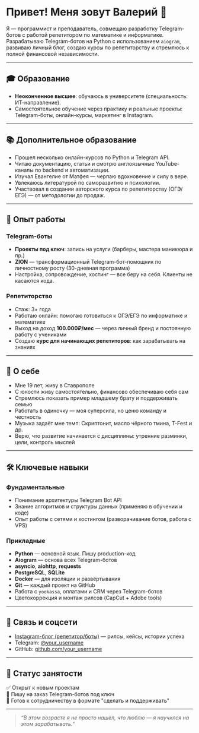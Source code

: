 # Привет! Меня зовут Валерий 👋

Я — программист и преподаватель, совмещаю разработку Telegram-ботов с работой репетитором по математике и информатике. Разрабатываю Telegram-ботов на Python с использованием `aiogram`, развиваю личный блог, создаю курсы по репетиторству и стремлюсь к полной финансовой независимости.

---

## 🎓 Образование

- **Неоконченное высшее**: обучаюсь в университете (специальность: ИТ-направление).
- Самостоятельное обучение через практику и реальные проекты: Telegram-боты, онлайн-курсы, маркетинг в Instagram.

---

## 📚 Дополнительное образование

- Прошел несколько онлайн-курсов по Python и Telegram API.
- Читаю документацию, статьи и смотрю англоязычные YouTube-каналы по backend и автоматизации.
- Изучал Евангелие от Матфея — черпаю вдохновение и силу в вере.
- Увлекаюсь литературой по саморазвитию и психологии.
- Участвовал в создании авторского курса по репетиторству (ОГЭ/ЕГЭ) — от методологии до продаж.

---

## 💼 Опыт работы

### Telegram-боты
- **Проекты под ключ**: запись на услуги (барберы, мастера маникюра и пр.)
- **ZION** — трансформационный Telegram-бот-помощник по личностному росту (30-дневная программа)
- Настройка, сопровождение, хостинг — все беру на себя. Клиенты не касаются кода.

### Репетиторство
- Стаж: 3+ года
- Работаю онлайн: помогаю готовиться к ОГЭ/ЕГЭ по информатике и математике
- Выход на доход **100.000₽/мес** — через личный бренд и постоянную работу с учениками
- Создаю **курс для начинающих репетиторов**: как зарабатывать на знаниях

---

## 🧠 О себе

- Мне 19 лет, живу в Ставрополе
- С юности живу самостоятельно, финансово обеспечиваю себя сам
- Стремлюсь показать пример младшему брату и поддерживать семью
- Работать в одиночку — моя суперсила, но ценю команду и честность
- Музыка задаёт мне темп: Скриптонит, масло чёрного тмина, T-Fest и др.
- Верю, что развитие начинается с дисциплины: утренние разминки, цели, контроль мыслей

---

## 🛠 Ключевые навыки

### Фундаментальные

- Понимание архитектуры Telegram Bot API
- Знание алгоритмов и структуры данных (применяю в обучении и коде)
- Опыт работы с сетями и хостингом (разворачивание ботов, работа с VPS)

### Прикладные

- **Python** — основной язык. Пишу production-код
- **Aiogram** — основа всех Telegram-ботов
- **asyncio**, **aiohttp**, **requests**
- **PostgreSQL**, **SQLite**
- **Docker** — для изоляции и развёртывания
- **Git** — каждый проект на GitHub
- Работа с `yookassa`, оплатами и CRM через Telegram-ботов
- Цветокоррекция и монтаж рилсов (CapCut + Adobe tools)

---

## 🔗 Связь и соцсети

- [Instagram-блог (репетитор/боты)](https://instagram.com/yourhandle) — рилсы, кейсы, истории успеха
- Telegram: [@your_username](https://t.me/your_username)
- GitHub: [github.com/your_username](https://github.com/your_username)

---

## 📌 Статус занятости

✅ Открыт к новым проектам  
📩 Пишу на заказ Telegram-ботов под ключ  
🎯 Готов к сотрудничеству в формате "сделать и поддерживать"

---

> _“В этом возрасте я не просто нашёл, что люблю — я научился на этом зарабатывать.”_
